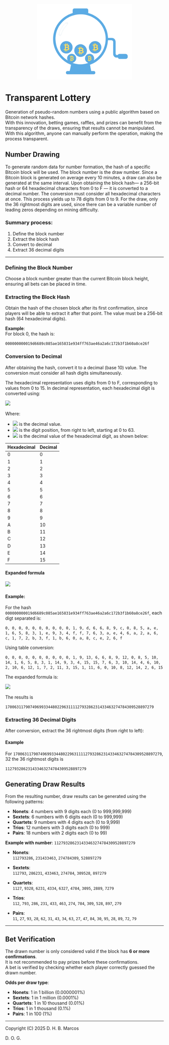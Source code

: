 <p align="center">
  <img src="transparent-lottery.png" alt="Transparent Lottery Logo" width="300">
</p>

# Transparent Lottery

Generation of pseudo-random numbers using a public algorithm based on Bitcoin network hashes.  
With this innovation, betting games, raffles, and prizes can benefit from the transparency of the draws, ensuring that results cannot be manipulated. With this algorithm, anyone can manually perform the operation, making the process transparent.

## Number Drawing

To generate random data for number formation, the hash of a specific Bitcoin block will be used. The block number is the draw number. Since a Bitcoin block is generated on average every 10 minutes, a draw can also be generated at the same interval. Upon obtaining the block hash— a 256-bit hash or 64 hexadecimal characters from 0 to F — it is converted to a decimal number. The conversion must consider all hexadecimal characters at once. This process yields up to 78 digits from 0 to 9. For the draw, only the 36 rightmost digits are used, since there can be a variable number of leading zeros depending on mining difficulty.

### Summary process:

1. Define the block number  
2. Extract the block hash  
3. Convert to decimal  
4. Extract 36 decimal digits

---

### Defining the Block Number

Choose a block number greater than the current Bitcoin block height, ensuring all bets can be placed in time.

### Extracting the Block Hash

Obtain the hash of the chosen block after its first confirmation, since players will be able to extract it after that point. The value must be a 256-bit hash (64 hexadecimal digits).

**Example**:  
For block 0, the hash is:

```
000000000019d6689c085ae165831e934ff763ae46a2a6c172b3f1b60a8ce26f
```

### Conversion to Decimal

After obtaining the hash, convert it to a decimal (base 10) value. The conversion must consider all hash digits simultaneously.

The hexadecimal representation uses digits from 0 to F, corresponding to values from 0 to 15. In decimal representation, each hexadecimal digit is converted using:

![](https://latex.codecogs.com/png.image?d=\sum_{i=0}^{i=(64-1)}h_i\cdot&space;16^id=\sum_{i=0}^{i=(64-1)}h_i\cdot&space;16^i)

Where:
- ![](https://latex.codecogs.com/png.image?d) is the decimal value.
- ![](https://latex.codecogs.com/png.image?i) is the digit position, from right to left, starting at 0 to 63.
- ![](https://latex.codecogs.com/png.image?h_i) is the decimal value of the hexadecimal digit, as shown below:

| Hexadecimal | Decimal |
|-------------|---------|
| 0           | 0       |
| 1           | 1       |
| 2           | 2       |
| 3           | 3       |
| 4           | 4       |
| 5           | 5       |
| 6           | 6       |
| 7           | 7       |
| 8           | 8       |
| 9           | 9       |
| A           | 10      |
| B           | 11      |
| C           | 12      |
| D           | 13      |
| E           | 14      |
| F           | 15      |

#### Expanded formula

![](https://latex.codecogs.com/png.image?&space;d=h_0\cdot&space;16^0&plus;h_1\cdot&space;16^1&plus;h_2\cdot&space;16^2&plus;h_3\cdot&space;16^3&plus;h_4\cdot&space;16^4&plus;h_5\cdot&space;16^5&plus;h_6\cdot&space;16^6&plus;h_7\cdot&space;16^7&plus;h_8\cdot&space;16^8&plus;h_9\cdot&space;16^9&plus;h_10\cdot&space;16^10&plus;h_11\cdot&space;16^11&plus;h_12\cdot&space;16^12&plus;h_13\cdot&space;16^13&plus;h_14\cdot&space;16^14&plus;h_15\cdot&space;16^15&plus;h_16\cdot&space;16^16&plus;h_17\cdot&space;16^17&plus;h_18\cdot&space;16^18&plus;h_19\cdot&space;16^19&plus;h_20\cdot&space;16^20&plus;h_21\cdot&space;16^21&plus;h_22\cdot&space;16^22&plus;h_23\cdot&space;16^23&plus;h_24\cdot&space;16^24&plus;h_25\cdot&space;16^25&plus;h_26\cdot&space;16^26&plus;h_27\cdot&space;16^27&plus;h_28\cdot&space;16^28&plus;h_29\cdot&space;16^29&plus;h_30\cdot&space;16^30&plus;h_31\cdot&space;16^31&plus;h_32\cdot&space;16^32&plus;h_33\cdot&space;16^33&plus;h_34\cdot&space;16^34&plus;h_35\cdot&space;16^35&plus;h_36\cdot&space;16^36&plus;h_37\cdot&space;16^37&plus;h_38\cdot&space;16^38&plus;h_39\cdot&space;16^39&plus;h_40\cdot&space;16^40&plus;h_41\cdot&space;16^41&plus;h_42\cdot&space;16^42&plus;h_43\cdot&space;16^43&plus;h_44\cdot&space;16^44&plus;h_45\cdot&space;16^45&plus;h_46\cdot&space;16^46&plus;h_47\cdot&space;16^47&plus;h_48\cdot&space;16^48&plus;h_49\cdot&space;16^49&plus;h_50\cdot&space;16^50&plus;h_51\cdot&space;16^51&plus;h_52\cdot&space;16^52&plus;h_53\cdot&space;16^53&plus;h_54\cdot&space;16^54&plus;h_55\cdot&space;16^55&plus;h_56\cdot&space;16^56&plus;h_57\cdot&space;16^57&plus;h_58\cdot&space;16^58&plus;h_59\cdot&space;16^59&plus;h_60\cdot&space;16^60&plus;h_61\cdot&space;16^61&plus;h_62\cdot&space;16^62&plus;h_63\cdot&space;16^63)

#### Example:  
For the hash `000000000019d6689c085ae165831e934ff763ae46a2a6c172b3f1b60a8ce26f`, each digt separated is:

```
0, 0, 0, 0, 0, 0, 0, 0, 0, 0, 1, 9, d, 6, 6, 8, 9, c, 0, 8, 5, a, e, 1, 6, 5, 8, 3, 1, e, 9, 3, 4, f, f, 7, 6, 3, a, e, 4, 6, a, 2, a, 6, c, 1, 7, 2, b, 3, f, 1, b, 6, 0, a, 8, c, e, 2, 6, f
```

Using table conversion:


```
0, 0, 0, 0, 0, 0, 0, 0, 0, 0, 1, 9, 13, 6, 6, 8, 9, 12, 0, 8, 5, 10, 14, 1, 6, 5, 8, 3, 1, 14, 9, 3, 4, 15, 15, 7, 6, 3, 10, 14, 4, 6, 10, 2, 10, 6, 12, 1, 7, 2, 11, 3, 15, 1, 11, 6, 0, 10, 8, 12, 14, 2, 6, 15
```

The expanded formula is:

![](https://latex.codecogs.com/png.image?d=0\cdot&space;16^0&plus;0\cdot&space;16^1&plus;0\cdot&space;16^2&plus;0\cdot&space;16^3&plus;0\cdot&space;16^4&plus;0\cdot&space;16^5&plus;0\cdot&space;16^6&plus;0\cdot&space;16^7&plus;0\cdot&space;16^8&plus;0\cdot&space;16^9&plus;1\cdot&space;16^10&plus;9\cdot&space;16^11&plus;13\cdot&space;16^12&plus;6\cdot&space;16^13&plus;6\cdot&space;16^14&plus;8\cdot&space;16^15&plus;9\cdot&space;16^16&plus;12\cdot&space;16^17&plus;0\cdot&space;16^18&plus;8\cdot&space;16^19&plus;5\cdot&space;16^20&plus;10\cdot&space;16^21&plus;14\cdot&space;16^22&plus;1\cdot&space;16^23&plus;6\cdot&space;16^24&plus;5\cdot&space;16^25&plus;8\cdot&space;16^26&plus;3\cdot&space;16^27&plus;1\cdot&space;16^28&plus;14\cdot&space;16^29&plus;9\cdot&space;16^30&plus;3\cdot&space;16^31&plus;4\cdot&space;16^32&plus;15\cdot&space;16^33&plus;15\cdot&space;16^34&plus;7\cdot&space;16^35&plus;6\cdot&space;16^36&plus;3\cdot&space;16^37&plus;10\cdot&space;16^38&plus;14\cdot&space;16^39&plus;4\cdot&space;16^40&plus;6\cdot&space;16^41&plus;10\cdot&space;16^42&plus;2\cdot&space;16^43&plus;10\cdot&space;16^44&plus;6\cdot&space;16^45&plus;12\cdot&space;16^46&plus;1\cdot&space;16^47&plus;7\cdot&space;16^48&plus;2\cdot&space;16^49&plus;11\cdot&space;16^50&plus;3\cdot&space;16^51&plus;15\cdot&space;16^52&plus;1\cdot&space;16^53&plus;11\cdot&space;16^54&plus;6\cdot&space;16^55&plus;0\cdot&space;16^56&plus;10\cdot&space;16^57&plus;8\cdot&space;16^58&plus;12\cdot&space;16^59&plus;14\cdot&space;16^60&plus;2\cdot&space;16^61&plus;6\cdot&space;16^62&plus;15\cdot&space;16^63)

The results is

```
170063117907496993344802296311112793286231433463274784309528897279
```

### Extracting 36 Decimal Digits

After conversion, extract the 36 rightmost digits (from right to left):

#### Example

For `170063117907496993344802296311112793286231433463274784309528897279`, 32 the 36 rightmost digits is

```
112793286231433463274784309528897279
```

## Generating Draw Results

From the resulting number, draw results can be generated using the following patterns:

- **Nonets**: 4 numbers with 9 digits each (0 to 999,999,999)  
- **Sextets**: 6 numbers with 6 digits each (0 to 999,999)  
- **Quartets**: 9 numbers with 4 digits each (0 to 9,999)  
- **Trios**: 12 numbers with 3 digits each (0 to 999)  
- **Pairs**: 18 numbers with 2 digits each (0 to 99)

**Example with number**: `112793286231433463274784309528897279`

- **Nonets**:  
  `112793286`, `231433463`, `274784309`, `528897279`

- **Sextets**:  
  `112793`, `286231`, `433463`, `274784`, `309528`, `897279`

- **Quartets**:  
  `1127`, `9328`, `6231`, `4334`, `6327`, `4784`, `3095`, `2889`, `7279`

- **Trios**:  
  `112`, `793`, `286`, `231`, `433`, `463`, `274`, `784`, `309`, `528`, `897`, `279`

- **Pairs**:  
  `11`, `27`, `93`, `28`, `62`, `31`, `43`, `34`, `63`, `27`, `47`, `84`, `30`, `95`, `28`, `89`, `72`, `79`

---

## Bet Verification

The drawn number is only considered valid if the block has **6 or more confirmations**.  
It is not recommended to pay prizes before these confirmations.  
A bet is verified by checking whether each player correctly guessed the drawn number.

**Odds per draw type**:

- **Nonets**: 1 in 1 billion (0.0000001%)  
- **Sextets**: 1 in 1 million (0.0001%)  
- **Quartets**: 1 in 10 thousand (0.01%)  
- **Trios**: 1 in 1 thousand (0.1%)  
- **Pairs**: 1 in 100 (1%)

---
Copyright (C) 2025 D. H. B. Marcos

D. O. G.

